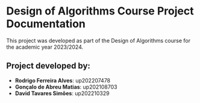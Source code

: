 # Design of Algorithms Course Project Documentation

This project was developed as part of the Design of Algorithms course for the academic year 2023/2024.

## Project developed by:

- **Rodrigo Ferreira Alves**: up202207478
- **Gonçalo de Abreu Matias**: up202108703
- **David Tavares Simões**: up202210329
